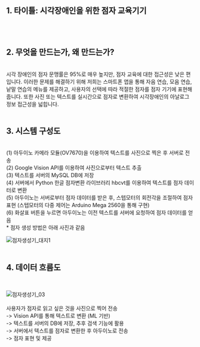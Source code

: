 <h2>1. 타이틀: 시각장애인을 위한 점자 교육기기</h2></br></br>
<h2>2. 무엇을 만드는가, 왜 만드는가?</h2></br>
시각 장애인의 점자 문맹률은 95%로 매우 높지만, 점자 교육에 대한 접근성은 낮은 편입니다. 이러한 문제를 해결하기 위해 저희는 스마트폰 앱을 통해 자음 연습, 모음 연습, 낱말 연습의 메뉴를 제공하고, 사용자의 선택에 따라 적절한 점자를 점자 기기에 표현해줍니다. 또한 사진 또는 텍스트를 실시간으로 점자로 변환하여 시각장애인의 아날로그 정보 접근성을 넓힙니다.</br></br>
<h2>3. 시스템 구성도</h2> 
</br>(1) 아두이노 카메라 모듈(OV7670)을 이용하여 텍스트를 사진으로 찍은 후 서버로 전송
</br>(2) Google Vision API를 이용하여 사진으로부터 텍스트 추출
</br>(3) 텍스트를 서버의 MySQL DB에 저장
</br>(4) 서버에서 Python 한글 점자변환 라이브러리 hbcvt를 이용하여 텍스트를 점자 데이터로 변환
</br>(5) 아두이노는 서버로부터 점자 데이터를 받은 후, 스텝모터의 회전각을 조절하여 점자 표현 (스텝모터의 다중 제어는 Arduino Mega 2560을 통해 구현)
</br>(6) 화살표 버튼을 누르면 아두이노는 이전 텍스트를 서버에 요청하여 점자 데이터를 얻음
</br>    * 점자 생성 방법은 아래 사진과 같음 
</br>


![점자생성기_대지1](https://github.com/JihoonJang/CapstoneDesign/blob/master/%EC%A0%90%EC%9E%90%EC%83%9D%EC%84%B1%EA%B8%B0_%EB%8C%80%EC%A7%80%201.jpg)
</br></br>
<h2>4. 데이터 흐름도</h2>
</br>


![점자생성기_03](https://github.com/JihoonJang/CapstoneDesign/blob/master/%EC%A0%90%EC%9E%90%EC%83%9D%EC%84%B1%EA%B8%B0_03.jpg)
</br>
</br>사용자가 점자로 읽고 싶은 것을 사진으로 찍어 전송 
</br>-> Vision API를 통해 텍스트로 변환 (ML 기반) 
</br>-> 텍스트를 서버의 DB에 저장, 추후 검색 기능에 활용
</br>-> 서버에서 텍스트를 점자로 변환한 후 아두이노로 전송
</br>-> 점자 표현 및 제공
</br>

